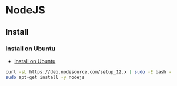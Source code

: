 # NodeJS

## Install

### Install on Ubuntu

- [Install on Ubuntu](https://github.com/nodesource/distributions/blob/master/README.md)

```bash
curl -sL https://deb.nodesource.com/setup_12.x | sudo -E bash -
sudo apt-get install -y nodejs
```
